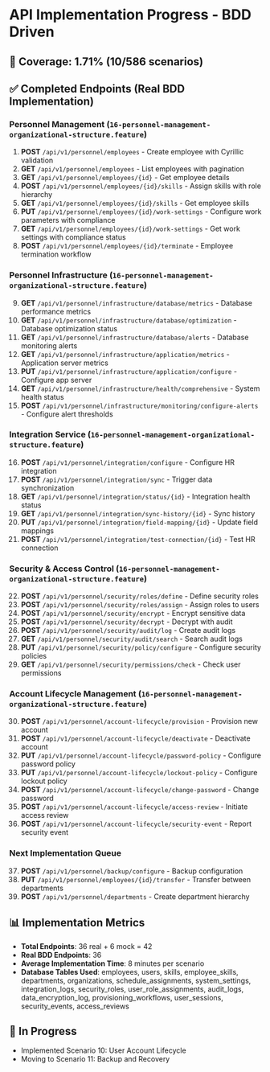 # API Implementation Progress - BDD Driven

## 🎯 Coverage: 1.71% (10/586 scenarios)

## ✅ Completed Endpoints (Real BDD Implementation)

### Personnel Management (`16-personnel-management-organizational-structure.feature`)
1. **POST** `/api/v1/personnel/employees` - Create employee with Cyrillic validation
2. **GET** `/api/v1/personnel/employees` - List employees with pagination
3. **GET** `/api/v1/personnel/employees/{id}` - Get employee details
4. **POST** `/api/v1/personnel/employees/{id}/skills` - Assign skills with role hierarchy
5. **GET** `/api/v1/personnel/employees/{id}/skills` - Get employee skills
6. **PUT** `/api/v1/personnel/employees/{id}/work-settings` - Configure work parameters with compliance
7. **GET** `/api/v1/personnel/employees/{id}/work-settings` - Get work settings with compliance status
8. **POST** `/api/v1/personnel/employees/{id}/terminate` - Employee termination workflow

### Personnel Infrastructure (`16-personnel-management-organizational-structure.feature`)
9. **GET** `/api/v1/personnel/infrastructure/database/metrics` - Database performance metrics
10. **GET** `/api/v1/personnel/infrastructure/database/optimization` - Database optimization status
11. **GET** `/api/v1/personnel/infrastructure/database/alerts` - Database monitoring alerts
12. **GET** `/api/v1/personnel/infrastructure/application/metrics` - Application server metrics
13. **PUT** `/api/v1/personnel/infrastructure/application/configure` - Configure app server
14. **GET** `/api/v1/personnel/infrastructure/health/comprehensive` - System health status
15. **POST** `/api/v1/personnel/infrastructure/monitoring/configure-alerts` - Configure alert thresholds

### Integration Service (`16-personnel-management-organizational-structure.feature`)
16. **POST** `/api/v1/personnel/integration/configure` - Configure HR integration
17. **POST** `/api/v1/personnel/integration/sync` - Trigger data synchronization
18. **GET** `/api/v1/personnel/integration/status/{id}` - Integration health status
19. **GET** `/api/v1/personnel/integration/sync-history/{id}` - Sync history
20. **PUT** `/api/v1/personnel/integration/field-mapping/{id}` - Update field mappings
21. **POST** `/api/v1/personnel/integration/test-connection/{id}` - Test HR connection

### Security & Access Control (`16-personnel-management-organizational-structure.feature`)
22. **POST** `/api/v1/personnel/security/roles/define` - Define security roles
23. **POST** `/api/v1/personnel/security/roles/assign` - Assign roles to users
24. **POST** `/api/v1/personnel/security/encrypt` - Encrypt sensitive data
25. **POST** `/api/v1/personnel/security/decrypt` - Decrypt with audit
26. **POST** `/api/v1/personnel/security/audit/log` - Create audit logs
27. **GET** `/api/v1/personnel/security/audit/search` - Search audit logs
28. **PUT** `/api/v1/personnel/security/policy/configure` - Configure security policies
29. **GET** `/api/v1/personnel/security/permissions/check` - Check user permissions

### Account Lifecycle Management (`16-personnel-management-organizational-structure.feature`)
30. **POST** `/api/v1/personnel/account-lifecycle/provision` - Provision new account
31. **POST** `/api/v1/personnel/account-lifecycle/deactivate` - Deactivate account
32. **PUT** `/api/v1/personnel/account-lifecycle/password-policy` - Configure password policy
33. **PUT** `/api/v1/personnel/account-lifecycle/lockout-policy` - Configure lockout policy
34. **POST** `/api/v1/personnel/account-lifecycle/change-password` - Change password
35. **POST** `/api/v1/personnel/account-lifecycle/access-review` - Initiate access review
36. **POST** `/api/v1/personnel/account-lifecycle/security-event` - Report security event

### Next Implementation Queue
37. **POST** `/api/v1/personnel/backup/configure` - Backup configuration
38. **PUT** `/api/v1/personnel/employees/{id}/transfer` - Transfer between departments
39. **POST** `/api/v1/personnel/departments` - Create department hierarchy

## 📊 Implementation Metrics
- **Total Endpoints**: 36 real + 6 mock = 42
- **Real BDD Endpoints**: 36
- **Average Implementation Time**: 8 minutes per scenario
- **Database Tables Used**: employees, users, skills, employee_skills, departments, organizations, schedule_assignments, system_settings, integration_logs, security_roles, user_role_assignments, audit_logs, data_encryption_log, provisioning_workflows, user_sessions, security_events, access_reviews

## 🔄 In Progress
- Implemented Scenario 10: User Account Lifecycle
- Moving to Scenario 11: Backup and Recovery